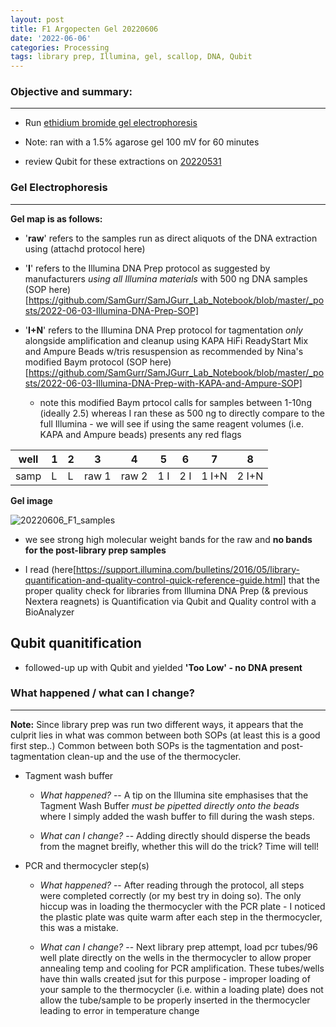 ```yaml
---
layout: post
title: F1 Argopecten Gel 20220606
date: '2022-06-06'
categories: Processing
tags: library prep, Illumina, gel, scallop, DNA, Qubit
---
```


### Objective and summary:
----------

- Run [ethidium bromide gel electrophoresis](https://github.com/SamGurr/SamJGurr_Lab_Notebook/blob/master/_posts/2022-01-18-Gel-Electrophoresis-with-ethidium-bromide.md)

- Note: ran with a 1.5% agarose gel 100 mV for 60 minutes

- review Qubit for these extractions on [20220531](https://github.com/SamGurr/SamJGurr_Lab_Notebook/blob/master/_posts/2022-05-31-Argopecten-Qubit-20220531)

### Gel Electrophoresis
----------

**Gel map is as follows:**

- '**raw**' refers to the samples run as direct aliquots of the DNA extraction using (attachd protocol here)

- '**I**' refers to the Illumina DNA Prep protocol as suggested by manufacturers *using all Illumina materials* with 500 ng DNA samples (SOP here)[https://github.com/SamGurr/SamJGurr_Lab_Notebook/blob/master/_posts/2022-06-03-Illumina-DNA-Prep-SOP]

- '**I+N**' refers to the Illumina DNA Prep protocol for tagmentation *only* alongside amplification and cleanup using KAPA HiFi ReadyStart Mix and Ampure Beads w/tris resuspension as 
recommended by Nina's modified Baym protocol (SOP here)[https://github.com/SamGurr/SamJGurr_Lab_Notebook/blob/master/_posts/2022-06-03-Illumina-DNA-Prep-with-KAPA-and-Ampure-SOP]

	* note this modified Baym prtocol calls for samples between 1-10ng (ideally 2.5) whereas I ran these as 500 ng to directly compare to the full Illumina - we will see if using the same reagent volumes (i.e. KAPA and Ampure beads) presents any red flags


|well   |    1 |    2 |    3 |    4 |    5 |    6 |    7 |    8 |
| ---   |---   |---   |---   |---   |---   |---   |---   |---   |  
|samp   |     L|    L | raw 1| raw 2|  1 I | 2 I  |1 I+N |2 I+N |


**Gel image**


![20220606_F1_samples](https://samgurr.github.io/SamJGurr_Lab_Notebook/images/20220606_F1_samples.JPG "20220606_F1_samples")

* we see strong high molecular weight bands for the raw and **no bands for the post-library prep samples** 

* I read (here[https://support.illumina.com/bulletins/2016/05/library-quantification-and-quality-control-quick-reference-guide.html] that 
the proper quality check for libraries from Illumina DNA Prep (& previous Nextera reagnets) is Quantification via Qubit and Quality control with a BioAnalyzer 


**Qubit quanitification** 
----------

* followed-up up with Qubit and yielded **'Too Low' - no DNA present** 



### What happened / what can I change? 
----------

**Note:** Since library prep was run two different ways,  it appears that the culprit lies in what was common between both SOPs (at least this is a good first step..)
Common between both SOPs is the tagmentation and post-tagmentation clean-up and the use of the thermocycler. 

* Tagment wash buffer

	- *What happened?* -- A tip on the Illumina site emphasises that the Tagment Wash Buffer *must be pipetted directly onto the beads* where I simply added 
	the wash buffer to fill during the wash steps.

	- *What can I change?* -- Adding directly should disperse the beads from the magnet breifly, whether this will do the trick? Time will tell!

* PCR and thermocycler step(s)

	- *What happened?* -- After reading through the protocol, all steps were completed correctly (or my best try in doing so). The only hiccup 
was in loading the thermocycler with the PCR plate - I noticed the plastic plate was quite warm after each step in the thermocycler, this was a mistake. 

	- *What can I change?* -- Next library prep attempt, load pcr tubes/96 well plate directly on the wells in the thermocycler to allow proper annealing temp and cooling for PCR amplification.
	These tubes/wells have thin walls created jsut for this purpose - improper loading of your sample to the thermocycler (i.e. within a loading plate) does not allow the tube/sample to be properly 
	inserted in the thermocycler leading to error in temperature change